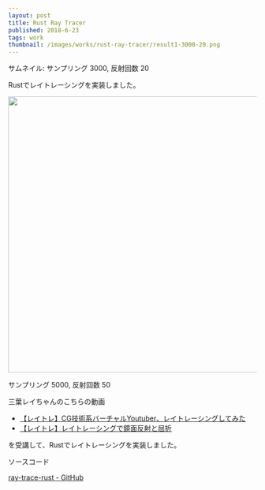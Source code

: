```yaml
---
layout: post
title: Rust Ray Tracer
published: 2018-6-23
tags: work
thumbnail: /images/works/rust-ray-tracer/result1-3000-20.png
---
```


サムネイル: サンプリング 3000, 反射回数 20

Rustでレイトレーシングを実装しました。

<!--more-->

<img src="/images/works/rust-ray-tracer/result1-5000-50.png" width="560" class="has-image-centered">

サンプリング 5000, 反射回数 50

三葉レイちゃんのこちらの動画

- [【レイトレ】CG技術系バーチャルYoutuber、レイトレーシングしてみた](https://www.youtube.com/watch?v=4XeJEDuhyPs)
- [【レイトレ】レイトレーシングで鏡面反射と屈折](https://www.youtube.com/watch?v=hzeT48zUx1M)

を受講して、Rustでレイトレーシングを実装しました。

ソースコード

<a href="/" target="_blank" rel="noopener"></a>
[ray-trace-rust - GitHub](https://github.com/wraikny/ray-trace-rust)
